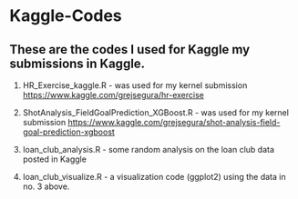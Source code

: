 # Kaggle-Codes
## These are the codes I used for Kaggle my submissions in Kaggle.

1. HR_Exercise_kaggle.R - was used for my kernel submission
https://www.kaggle.com/grejsegura/hr-exercise

2. ShotAnalysis_FieldGoalPrediction_XGBoost.R - was used for my kernel submission
https://www.kaggle.com/grejsegura/shot-analysis-field-goal-prediction-xgboost

3. loan_club_analysis.R - some random analysis on the loan club data posted in Kaggle

4. loan_club_visualize.R - a visualization code (ggplot2) using the data in no. 3 above.
